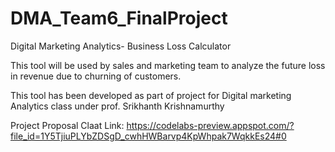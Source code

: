 # DMA_Team6_FinalProject
Digital Marketing Analytics- Business Loss Calculator

This tool will be used by sales and marketing team to analyze the future loss in revenue due to churning of customers. 

This tool has been developed as part of project for Digital marketing Analytics class under prof. Srikhanth Krishnamurthy

Project Proposal Claat Link: https://codelabs-preview.appspot.com/?file_id=1Y5TjiuPLYbZDSgD_cwhHWBarvp4KpWhpak7WqkkEs24#0
